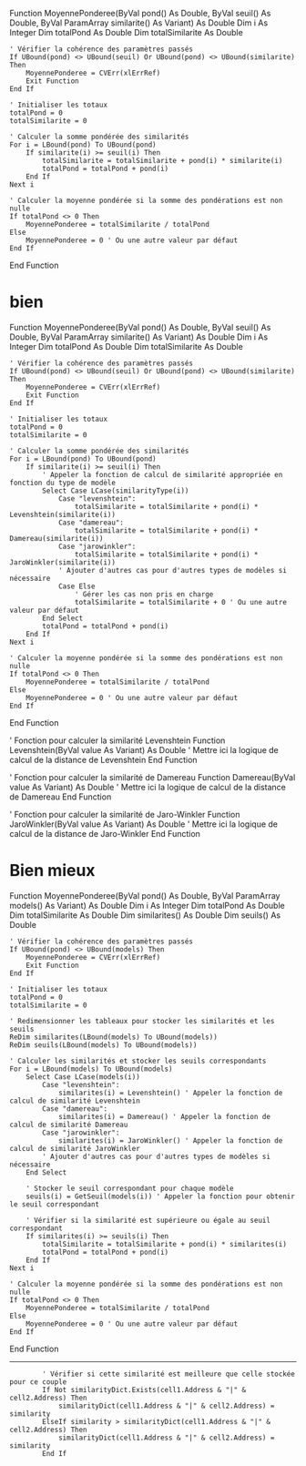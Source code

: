 Function MoyennePonderee(ByVal pond() As Double, ByVal seuil() As Double, ByVal ParamArray similarite() As Variant) As Double
    Dim i As Integer
    Dim totalPond As Double
    Dim totalSimilarite As Double
    
    ' Vérifier la cohérence des paramètres passés
    If UBound(pond) <> UBound(seuil) Or UBound(pond) <> UBound(similarite) Then
        MoyennePonderee = CVErr(xlErrRef)
        Exit Function
    End If
    
    ' Initialiser les totaux
    totalPond = 0
    totalSimilarite = 0
    
    ' Calculer la somme pondérée des similarités
    For i = LBound(pond) To UBound(pond)
        If similarite(i) >= seuil(i) Then
            totalSimilarite = totalSimilarite + pond(i) * similarite(i)
            totalPond = totalPond + pond(i)
        End If
    Next i
    
    ' Calculer la moyenne pondérée si la somme des pondérations est non nulle
    If totalPond <> 0 Then
        MoyennePonderee = totalSimilarite / totalPond
    Else
        MoyennePonderee = 0 ' Ou une autre valeur par défaut
    End If
End Function
	
	
# bien

Function MoyennePonderee(ByVal pond() As Double, ByVal seuil() As Double, ByVal ParamArray similarite() As Variant) As Double
    Dim i As Integer
    Dim totalPond As Double
    Dim totalSimilarite As Double
    
    ' Vérifier la cohérence des paramètres passés
    If UBound(pond) <> UBound(seuil) Or UBound(pond) <> UBound(similarite) Then
        MoyennePonderee = CVErr(xlErrRef)
        Exit Function
    End If
    
    ' Initialiser les totaux
    totalPond = 0
    totalSimilarite = 0
    
    ' Calculer la somme pondérée des similarités
    For i = LBound(pond) To UBound(pond)
        If similarite(i) >= seuil(i) Then
            ' Appeler la fonction de calcul de similarité appropriée en fonction du type de modèle
            Select Case LCase(similarityType(i))
                Case "levenshtein":
                    totalSimilarite = totalSimilarite + pond(i) * Levenshtein(similarite(i))
                Case "damereau":
                    totalSimilarite = totalSimilarite + pond(i) * Damereau(similarite(i))
                Case "jarowinkler":
                    totalSimilarite = totalSimilarite + pond(i) * JaroWinkler(similarite(i))
                ' Ajouter d'autres cas pour d'autres types de modèles si nécessaire
                Case Else
                    ' Gérer les cas non pris en charge
                    totalSimilarite = totalSimilarite + 0 ' Ou une autre valeur par défaut
            End Select
            totalPond = totalPond + pond(i)
        End If
    Next i
    
    ' Calculer la moyenne pondérée si la somme des pondérations est non nulle
    If totalPond <> 0 Then
        MoyennePonderee = totalSimilarite / totalPond
    Else
        MoyennePonderee = 0 ' Ou une autre valeur par défaut
    End If
End Function

' Fonction pour calculer la similarité Levenshtein
Function Levenshtein(ByVal value As Variant) As Double
    ' Mettre ici la logique de calcul de la distance de Levenshtein
End Function

' Fonction pour calculer la similarité de Damereau
Function Damereau(ByVal value As Variant) As Double
    ' Mettre ici la logique de calcul de la distance de Damereau
End Function

' Fonction pour calculer la similarité de Jaro-Winkler
Function JaroWinkler(ByVal value As Variant) As Double
    ' Mettre ici la logique de calcul de la distance de Jaro-Winkler
End Function

# Bien mieux

Function MoyennePonderee(ByVal pond() As Double, ByVal ParamArray models() As Variant) As Double
    Dim i As Integer
    Dim totalPond As Double
    Dim totalSimilarite As Double
    Dim similarites() As Double
    Dim seuils() As Double
    
    ' Vérifier la cohérence des paramètres passés
    If UBound(pond) <> UBound(models) Then
        MoyennePonderee = CVErr(xlErrRef)
        Exit Function
    End If
    
    ' Initialiser les totaux
    totalPond = 0
    totalSimilarite = 0
    
    ' Redimensionner les tableaux pour stocker les similarités et les seuils
    ReDim similarites(LBound(models) To UBound(models))
    ReDim seuils(LBound(models) To UBound(models))
    
    ' Calculer les similarités et stocker les seuils correspondants
    For i = LBound(models) To UBound(models)
        Select Case LCase(models(i))
            Case "levenshtein":
                similarites(i) = Levenshtein() ' Appeler la fonction de calcul de similarité Levenshtein
            Case "damereau":
                similarites(i) = Damereau() ' Appeler la fonction de calcul de similarité Damereau
            Case "jarowinkler":
                similarites(i) = JaroWinkler() ' Appeler la fonction de calcul de similarité JaroWinkler
            ' Ajouter d'autres cas pour d'autres types de modèles si nécessaire
        End Select
        
        ' Stocker le seuil correspondant pour chaque modèle
        seuils(i) = GetSeuil(models(i)) ' Appeler la fonction pour obtenir le seuil correspondant
        
        ' Vérifier si la similarité est supérieure ou égale au seuil correspondant
        If similarites(i) >= seuils(i) Then
            totalSimilarite = totalSimilarite + pond(i) * similarites(i)
            totalPond = totalPond + pond(i)
        End If
    Next i
    
    ' Calculer la moyenne pondérée si la somme des pondérations est non nulle
    If totalPond <> 0 Then
        MoyennePonderee = totalSimilarite / totalPond
    Else
        MoyennePonderee = 0 ' Ou une autre valeur par défaut
    End If
End Function

***
            ' Vérifier si cette similarité est meilleure que celle stockée pour ce couple
            If Not similarityDict.Exists(cell1.Address & "|" & cell2.Address) Then
                similarityDict(cell1.Address & "|" & cell2.Address) = similarity
            ElseIf similarity > similarityDict(cell1.Address & "|" & cell2.Address) Then
                similarityDict(cell1.Address & "|" & cell2.Address) = similarity
            End If